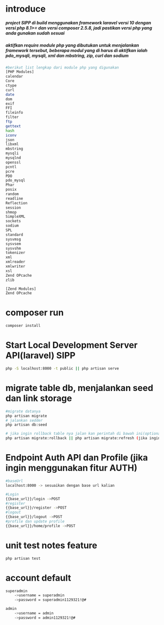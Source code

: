 # introduce

<h5>project SIPP di build menggunakan framework laravel versi 10 dengan versi php 8.1>= dan versi composer 2.5.8, jadi pastikan versi php yang anda gunakan sudah sesuai</h5>

<h5>
aktifkan require module php yang dibutukan untuk menjalankan framework tersebut, beberapa modul yang di harus di aktifkan ialah pdo_mysqli, mysqli, xml  dan mbstring, zip, curl dan sodium
</h5>

```bash
#berikut list lengkap dari module php yang digunakan
[PHP Modules]
calendar
Core
ctype
curl
date
dom
exif
FFI
fileinfo
filter
ftp
gettext
hash
iconv
json
libxml
mbstring
mysqli
mysqlnd
openssl
pcntl
pcre
PDO
pdo_mysql
Phar
posix
random
readline
Reflection
session
shmop
SimpleXML
sockets
sodium
SPL
standard
sysvmsg
sysvsem
sysvshm
tokenizer
xml
xmlreader
xmlwriter
xsl
Zend OPcache
zlib

[Zend Modules]
Zend OPcache


```

# composer run

```Bash
composer install
```

# Start Local Development Server API(laravel) SIPP

```Bash
php -S localhost:8000 -t public || php artisan serve
```

# migrate table db, menjalankan seed dan link storage

```Bash
#migrate datanya
php artisan migrate
# jalankan sedder
php artisan db:seed

# jika ingin rollback table nya jalan kan perintah di bawah ini(optional)
php artisan migrate:rollback || php artisan migrate:refresh (jika ingin merubah struktur field)

```

# Endpoint Auth API dan Profile (jika ingin menggunakan fitur AUTH)

```Bash
#baseUrl
localhost:8000 -> sesuaikan dengan base url kalian

#Login
{{base_url}}/login ->POST
#register
{{base_url}}/register ->POST
#logout
{{base_url}}/logout ->POST
#profile dan update profile
{{base_url}}/home/profile ->POST

```

# unit test notes feature

```bash
php artisan test
```

# account default

```bash
superadmin
    ->username = superadmin
    ->password = superadmin1129321!@#

admin
    ->username = admin
    ->password = admin1129321!@#
```
